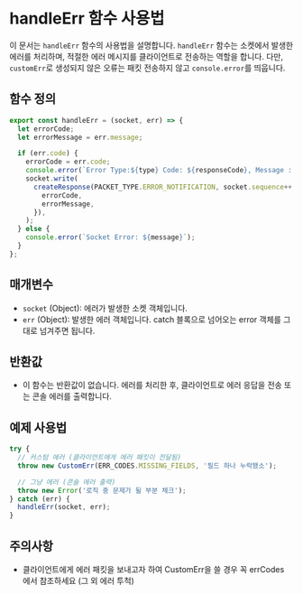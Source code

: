 # handleErr 함수 사용법

이 문서는 `handleErr` 함수의 사용법을 설명합니다.
`handleErr` 함수는 소켓에서 발생한 에러를 처리하며, 적절한 에러 메시지를 클라이언트로 전송하는 역할을 합니다.
다만, `customErr`로 생성되지 않은 오류는 패킷 전송하지 않고 `console.error`를 띄웁니다.

## 함수 정의

```javascript
export const handleErr = (socket, err) => {
  let errorCode;
  let errorMessage = err.message;

  if (err.code) {
    errorCode = err.code;
    console.error(`Error Type:${type} Code: ${responseCode}, Message : ${message}`);
    socket.write(
      createResponse(PACKET_TYPE.ERROR_NOTIFICATION, socket.sequence++, {
        errorCode,
        errorMessage,
      }),
    );
  } else {
    console.error(`Socket Error: ${message}`);
  }
};
```

## 매개변수

- `socket` (Object): 에러가 발생한 소켓 객체입니다.
- `err` (Object): 발생한 에러 객체입니다. catch 블록으로 넘어오는 error 객체를 그대로 넘겨주면 됩니다.

## 반환값

- 이 함수는 반환값이 없습니다. 에러를 처리한 후, 클라이언트로 에러 응답을 전송 또는 콘솔 에러를 출력합니다.

## 예제 사용법

```javascript
try {
  // 커스텀 에러 (클라이언트에게 에러 패킷이 전달됨)
  throw new CustomErr(ERR_CODES.MISSING_FIELDS, '필드 하나 누락됐소');

  // 그냥 에러 (콘솔 에러 출력)
  throw new Error('로직 중 문제가 될 부분 체크');
} catch (err) {
  handleErr(socket, err);
}
```

## 주의사항

- 클라이언트에게 에러 패킷을 보내고자 하여 CustomErr을 쓸 경우 꼭 errCodes 에서 참조하세요 (그 외 에러 투척)
